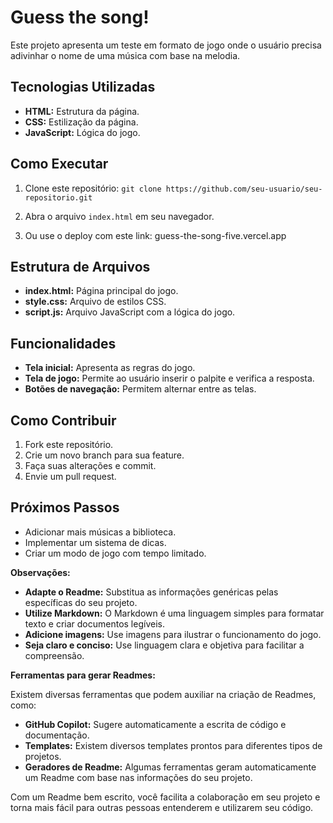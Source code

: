 # Guess the song!

Este projeto apresenta um teste em formato de jogo onde o usuário precisa adivinhar o nome de uma música com base na melodia.

## Tecnologias Utilizadas

* **HTML:** Estrutura da página.
* **CSS:** Estilização da página.
* **JavaScript:** Lógica do jogo.

## Como Executar

1. Clone este repositório: `git clone https://github.com/seu-usuario/seu-repositorio.git`
2. Abra o arquivo `index.html` em seu navegador.

3. Ou use o deploy com este link: guess-the-song-five.vercel.app

## Estrutura de Arquivos

* **index.html:** Página principal do jogo.
* **style.css:** Arquivo de estilos CSS.
* **script.js:** Arquivo JavaScript com a lógica do jogo.

## Funcionalidades

* **Tela inicial:** Apresenta as regras do jogo.
* **Tela de jogo:** Permite ao usuário inserir o palpite e verifica a resposta.
* **Botões de navegação:** Permitem alternar entre as telas.

## Como Contribuir

1. Fork este repositório.
2. Crie um novo branch para sua feature.
3. Faça suas alterações e commit.
4. Envie um pull request.

## Próximos Passos

* Adicionar mais músicas a biblioteca.
* Implementar um sistema de dicas.
* Criar um modo de jogo com tempo limitado.

**Observações:**

* **Adapte o Readme:** Substitua as informações genéricas pelas específicas do seu projeto.
* **Utilize Markdown:** O Markdown é uma linguagem simples para formatar texto e criar documentos legíveis.
* **Adicione imagens:** Use imagens para ilustrar o funcionamento do jogo.
* **Seja claro e conciso:** Use linguagem clara e objetiva para facilitar a compreensão.

**Ferramentas para gerar Readmes:**

Existem diversas ferramentas que podem auxiliar na criação de Readmes, como:

* **GitHub Copilot:** Sugere automaticamente a escrita de código e documentação.
* **Templates:** Existem diversos templates prontos para diferentes tipos de projetos.
* **Geradores de Readme:** Algumas ferramentas geram automaticamente um Readme com base nas informações do seu projeto.

Com um Readme bem escrito, você facilita a colaboração em seu projeto e torna mais fácil para outras pessoas entenderem e utilizarem seu código.
